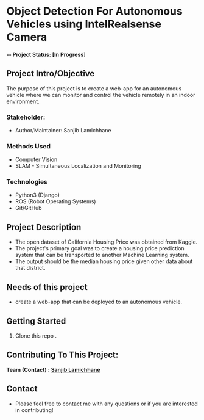 # Object Detection For Autonomous Vehicles using IntelRealsense Camera

#### -- Project Status: [In Progress]

## Project Intro/Objective
The purpose of this project is to create a web-app for an autonomous vehicle where we can monitor and control the vehicle remotely in an indoor environment.

### Stakeholder:
* Author/Maintainer: Sanjib Lamichhane

### Methods Used
* Computer Vision
* SLAM - Simultaneous Localization and Monitoring


### Technologies
* Python3 (Django)
* ROS (Robot Operating Systems)
* Git/GitHub


## Project Description
* The open dataset of California Housing Price was obtained from Kaggle. 
* The project's primary goal was to create a housing price prediction system that can be transported to another Machine Learning system. 
* The output should be the median housing price given other data about that district.


## Needs of this project

- create a web-app that can be deployed to an autonomous vehicle.


## Getting Started

1. Clone this repo .


## Contributing To This Project:

**Team (Contact) : [Sanjib Lamichhane](https://github.com/sanjiblamichhane)**

## Contact

* Please feel free to contact me with any questions or if you are interested in contributing!
